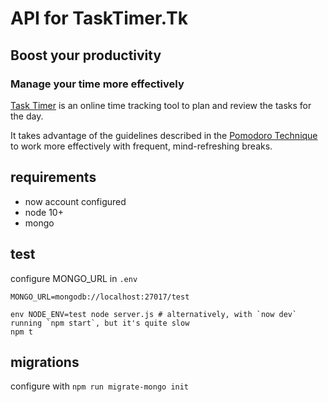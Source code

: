 # API for TaskTimer.Tk

## Boost your productivity
### Manage your time more effectively

[Task Timer](https://tasktimer.tk) is an online time tracking tool to plan and review the tasks for the day.

It takes advantage of the guidelines described in the [Pomodoro Technique](http://pomodorotechnique.com) to work more effectively with frequent, mind-refreshing breaks.

## requirements

- now account configured
- node 10+
- mongo

## test

configure MONGO_URL in `.env`

`MONGO_URL=mongodb://localhost:27017/test`

```
env NODE_ENV=test node server.js # alternatively, with `now dev` running `npm start`, but it's quite slow
npm t
```

## migrations

configure with `npm run migrate-mongo init`
